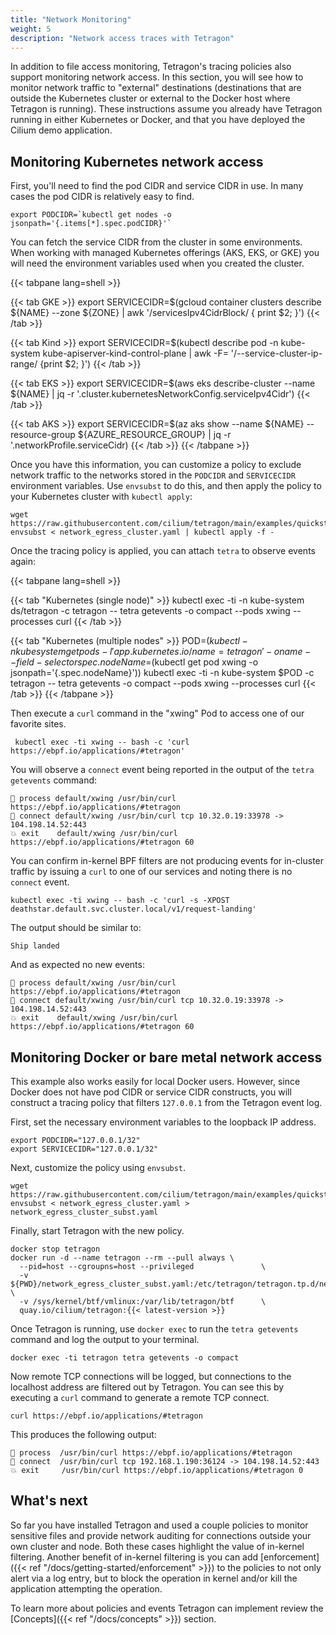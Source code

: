 ```yaml
---
title: "Network Monitoring"
weight: 5
description: "Network access traces with Tetragon"
---
```


In addition to file access monitoring, Tetragon's tracing policies also support
monitoring network access. In this section, you will see how to monitor network
traffic to "external" destinations (destinations that are outside the
Kubernetes cluster or external to the Docker host where Tetragon is running).
These instructions assume you already have Tetragon running in either
Kubernetes or Docker, and that you have deployed the Cilium demo application.

## Monitoring Kubernetes network access

First, you'll need to find the pod CIDR and service CIDR in use. In many cases
the pod CIDR is relatively easy to find.

```shell
export PODCIDR=`kubectl get nodes -o jsonpath='{.items[*].spec.podCIDR}'`
```

You can fetch the service CIDR from the cluster in some environments. When
working with managed Kubernetes offerings (AKS, EKS, or GKE) you will need the
environment variables used when you created the cluster.

{{< tabpane lang=shell >}}

{{< tab GKE >}}
export SERVICECIDR=$(gcloud container clusters describe ${NAME} --zone ${ZONE} | awk '/servicesIpv4CidrBlock/ { print $2; }')
{{< /tab >}}

{{< tab Kind >}}
export SERVICECIDR=$(kubectl describe pod -n kube-system kube-apiserver-kind-control-plane | awk -F= '/--service-cluster-ip-range/ {print $2; }')
{{< /tab >}}

{{< tab EKS >}}
export SERVICECIDR=$(aws eks describe-cluster --name ${NAME} | jq -r '.cluster.kubernetesNetworkConfig.serviceIpv4Cidr')
{{< /tab >}}

{{< tab AKS >}}
export SERVICECIDR=$(az aks show --name ${NAME} --resource-group ${AZURE_RESOURCE_GROUP} | jq -r '.networkProfile.serviceCidr)
{{< /tab >}}
{{< /tabpane >}}

Once you have this information, you can customize a policy to exclude network
traffic to the networks stored in the `PODCIDR` and `SERVICECIDR` environment
variables. Use `envsubst` to do this, and then apply the policy to your
Kubernetes cluster with `kubectl apply`:

```shell
wget https://raw.githubusercontent.com/cilium/tetragon/main/examples/quickstart/network_egress_cluster.yaml
envsubst < network_egress_cluster.yaml | kubectl apply -f -
```

Once the tracing policy is applied, you can attach `tetra` to observe events
again:

{{< tabpane lang=shell >}}

{{< tab "Kubernetes (single node)" >}}
kubectl exec -ti -n kube-system ds/tetragon -c tetragon -- tetra getevents -o compact --pods xwing --processes curl
{{< /tab >}}

{{< tab "Kubernetes (multiple nodes" >}}
POD=$(kubectl -n kubesystem get pods -l 'app.kubernetes.io/name=tetragon' -o name --field-selector spec.nodeName=$(kubectl get pod xwing -o jsonpath='{.spec.nodeName}'))
kubectl exec -ti -n kube-system $POD -c tetragon -- tetra getevents -o compact --pods xwing --processes curl
{{< /tab >}}
{{< /tabpane >}}

Then execute a `curl` command in the "xwing" Pod to access one of our favorite
sites.

```shell
 kubectl exec -ti xwing -- bash -c 'curl https://ebpf.io/applications/#tetragon'
```

You will observe a `connect` event being reported in the output of the `tetra getevents` command:

```
🚀 process default/xwing /usr/bin/curl https://ebpf.io/applications/#tetragon
🔌 connect default/xwing /usr/bin/curl tcp 10.32.0.19:33978 -> 104.198.14.52:443
💥 exit    default/xwing /usr/bin/curl https://ebpf.io/applications/#tetragon 60
```

You can confirm in-kernel BPF filters are not producing events for in-cluster
traffic by issuing a `curl` to one of our services and noting there is no
`connect` event.

```shell
kubectl exec -ti xwing -- bash -c 'curl -s -XPOST deathstar.default.svc.cluster.local/v1/request-landing'
```

The output should be similar to:

```
Ship landed
```

And as expected no new events:

```
🚀 process default/xwing /usr/bin/curl https://ebpf.io/applications/#tetragon
🔌 connect default/xwing /usr/bin/curl tcp 10.32.0.19:33978 -> 104.198.14.52:443
💥 exit    default/xwing /usr/bin/curl https://ebpf.io/applications/#tetragon 60
```

## Monitoring Docker or bare metal network access

This example also works easily for local Docker users. However, since Docker
does not have pod CIDR or service CIDR constructs, you will construct a tracing
policy that filters `127.0.0.1` from the Tetragon event log.

First, set the necessary environment variables to the loopback IP address.

```shell
export PODCIDR="127.0.0.1/32"
export SERVICECIDR="127.0.0.1/32"
```

Next, customize the policy using `envsubst`.

```shell
wget https://raw.githubusercontent.com/cilium/tetragon/main/examples/quickstart/network_egress_cluster.yaml
envsubst < network_egress_cluster.yaml > network_egress_cluster_subst.yaml
```

Finally, start Tetragon with the new policy.

```shell
docker stop tetragon
docker run -d --name tetragon --rm --pull always \
  --pid=host --cgroupns=host --privileged               \
  -v ${PWD}/network_egress_cluster_subst.yaml:/etc/tetragon/tetragon.tp.d/network_egress_cluster_subst.yaml \
  -v /sys/kernel/btf/vmlinux:/var/lib/tetragon/btf      \
  quay.io/cilium/tetragon:{{< latest-version >}}
```

Once Tetragon is running, use `docker exec` to run the `tetra getevents` command
and log the output to your terminal.

```shell
docker exec -ti tetragon tetra getevents -o compact
```

Now remote TCP connections will be logged, but connections to the localhost
address are filtered out by Tetragon. You can see this by executing a `curl`
command to generate a remote TCP connect.

```shell
curl https://ebpf.io/applications/#tetragon
```

This produces the following output:

```
🚀 process  /usr/bin/curl https://ebpf.io/applications/#tetragon
🔌 connect  /usr/bin/curl tcp 192.168.1.190:36124 -> 104.198.14.52:443
💥 exit     /usr/bin/curl https://ebpf.io/applications/#tetragon 0
```

## What's next

So far you have installed Tetragon and used a couple policies to monitor
sensitive files and provide network auditing for connections outside your own
cluster and node. Both these cases highlight the value of in-kernel filtering.
Another benefit of in-kernel filtering is you can add
[enforcement]({{< ref "/docs/getting-started/enforcement" >}}) to the policies
to not only alert via a log entry, but to block the operation in kernel and/or
kill the application attempting the operation.

To learn more about policies and events Tetragon can implement review the
[Concepts]({{< ref "/docs/concepts" >}}) section.
